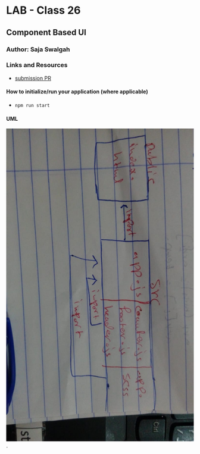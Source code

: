 # LAB - Class 26

##  Component Based UI

### Author: Saja Swalgah

### Links and Resources

- [submission PR](https://github.com/Saja-401-advanced-javascript/class-26/pull/1)


#### How to initialize/run your application (where applicable)

-  `npm run start`


#### UML

![](img/class26.jpeg).